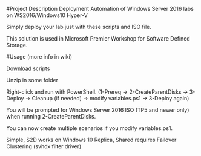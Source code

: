 #Project Description
 Deployment Automation of Windows Server 2016 labs on WS2016/Windows10 Hyper-V

Simply deploy your lab just with these scripts and ISO file.

 This solution is used in Microsoft Premier Workshop for Software Defined Storage.

#Usage (more info in wiki)

 [Download](https://github.com/Microsoft/ws2016lab/blob/master/ws2016lab.zip?raw=true) scripts
 
 Unzip in some folder
 
 Right-click and run with PowerShell. (1-Prereq -> 2-CreateParentDisks -> 3-Deploy -> Cleanup (if needed) -> modify variables.ps1 -> 3-Deploy again)

 You will be prompted for Windows Server 2016 ISO (TP5 and newer only) when running 2-CreateParentDisks. 

 You can now create multiple scenarios if you modify variables.ps1.

 Simple, S2D works on Windows 10
 Replica, Shared requires Failover Clustering (svhdx filter driver)
